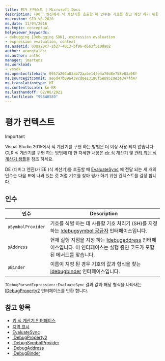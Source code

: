 ```yaml
---
title: 평가 컨텍스트 | Microsoft Docs
description: 디버그 엔진에서 식 계산기를 호출할 때 인수는 기호를 찾고 계산 하기 위한 컨텍스트를 결정 합니다. Psymbol Provider, pAddress 및 pBinder.
ms.custom: SEO-VS-2020
ms.date: 11/04/2016
ms.topic: conceptual
helpviewer_keywords:
- debugging [Debugging SDK], expression evaluation
- expression evaluation, context
ms.assetid: 008a20c7-1b27-4013-bf96-d6a3f510da02
author: acangialosi
ms.author: anthc
manager: jmartens
ms.workload:
- vssdk
ms.openlocfilehash: 0957a204a83ab72aabe14fe4a70d8e758e83a08f
ms.sourcegitcommit: ae6d47b09a439cd0e13180f5e89510e3e347fd47
ms.translationtype: MT
ms.contentlocale: ko-KR
ms.lasthandoff: 02/08/2021
ms.locfileid: "99840589"
---
```

# <a name="evaluation-context"></a>평가 컨텍스트
> [!IMPORTANT]
> Visual Studio 2015에서 식 계산기를 구현 하는 방법은 더 이상 사용 되지 않습니다. CLR 식 계산기를 구현 하는 방법에 대 한 자세한 내용은 [clr 식](https://github.com/Microsoft/ConcordExtensibilitySamples/wiki/CLR-Expression-Evaluators) 계산기 및 [관리 되는 식 계산기 샘플](https://github.com/Microsoft/ConcordExtensibilitySamples/wiki/Managed-Expression-Evaluator-Sample)을 참조 하세요.

 DE (디버그 엔진)가 EE (식 계산기)를 호출할 때 [EvaluateSync](../../extensibility/debugger/reference/idebugparsedexpression-evaluatesync.md) 에 전달 되는 세 개의 인수는 다음 표에 나와 있는 것 처럼 기호를 찾아 평가 하기 위한 컨텍스트를 결정 합니다.

## <a name="arguments"></a>인수

|인수|Description|
|--------------|-----------------|
|`pSymbolProvider`|기호를 식별 하는 데 사용할 기호 처리기 (SH)를 지정 하는 [Idebugsymbol 공급자](../../extensibility/debugger/reference/idebugsymbolprovider.md) 인터페이스입니다.|
|`pAddress`|현재 실행 지점을 지정 하는 [Idebugaddress](../../extensibility/debugger/reference/idebugaddress.md) 인터페이스입니다. 이 인터페이스는 실행 중인 코드가 포함 된 메서드를 찾습니다.|
|`pBinder`|이름이 지정 된 경우 기호의 값과 형식을 찾는 [Idebugbinder](../../extensibility/debugger/reference/idebugbinder.md) 인터페이스입니다.|

 `IDebugParsedExpression::EvaluateSync` 결과 값과 해당 형식을 나타내는 [IDebugProperty2](../../extensibility/debugger/reference/idebugproperty2.md) 인터페이스를 반환 합니다.

## <a name="see-also"></a>참고 항목
- [키 식 계산기 인터페이스](../../extensibility/debugger/key-expression-evaluator-interfaces.md)
- [지역 표시](../../extensibility/debugger/displaying-locals.md)
- [EvaluateSync](../../extensibility/debugger/reference/idebugparsedexpression-evaluatesync.md)
- [IDebugProperty2](../../extensibility/debugger/reference/idebugproperty2.md)
- [IDebugSymbolProvider](../../extensibility/debugger/reference/idebugsymbolprovider.md)
- [IDebugAddress](../../extensibility/debugger/reference/idebugaddress.md)
- [IDebugBinder](../../extensibility/debugger/reference/idebugbinder.md)
